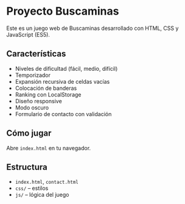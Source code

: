 # Proyecto Buscaminas

Este es un juego web de Buscaminas desarrollado con HTML, CSS y JavaScript (ES5).

## Características

- Niveles de dificultad (fácil, medio, difícil)
- Temporizador
- Expansión recursiva de celdas vacías
- Colocación de banderas
- Ranking con LocalStorage
- Diseño responsive
- Modo oscuro
- Formulario de contacto con validación

## Cómo jugar
Abre `index.html` en tu navegador.

## Estructura
- `index.html`, `contact.html`
- `css/` – estilos
- `js/` – lógica del juego
